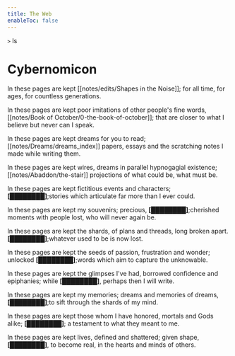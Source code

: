 ```yaml
---
title: The Web
enableToc: false
---
```


`>` ls

# Cybernomicon

In these pages are kept [[notes/edits/Shapes in the Noise]]; for all time, for ages, for countless generations.

In these pages are kept poor imitations of other people's fine words, [[notes/Book of October/0-the-book-of-october]]; that are closer to what I believe but never can I speak.

In these pages are kept dreams for you to read; [[notes/Dreams/dreams_index]] papers, essays and the scratching notes I made while writing them.

In these pages are kept wires, dreams in parallel hypnogagial existence; [[notes/Abaddon/the-stair]] projections of what could be, what must be.

In these pages are kept fictitious events and characters; **[████████]**;stories which articulate far more than I ever could.

In these pages are kept my souvenirs; precious, **[████████]**;cherished moments with people lost, who will never again be.

In these pages are kept the shards, of plans and threads, long broken apart. **[████████]**;whatever used to be is now lost.

In these pages are kept the seeds of passion, frustration and wonder; unlocked **[████████]**;words which aim to capture the unknowable.

In these pages are kept the glimpses I've had, borrowed confidence and epiphanies; while **[████████]**, perhaps then I will write.

In these pages are kept my memories; dreams and memories of dreams, **[████████]**;to sift through the shards of my mind.

In these pages are kept those whom I have honored, mortals and Gods alike; **[████████]**; a testament to what they meant to me.

In these pages are kept lives, defined and shattered; given shape, **[████████]**, to become real, in the hearts and minds of others.
